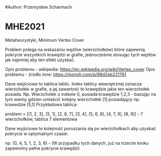 #Author: Przemysław Scharmach

# MHE2021
Metaheurystyki, Minimum Vertex Cover

Problem polega na wskazaniu węzłów (wierzchołków) które zapewnią pokrycie wszystkich krawędzi w grafie, jednocześnie stosując tych węzłów jak najmniej aby ten efekt uzyskać.

Opis problemu - wikipedia: https://en.wikipedia.org/wiki/Vertex_cover
Opis problemu - źródło inne: https://morioh.com/p/98d2eb221761

Dane wejściowe to tablica tablic. Index tablicy wewnętrznej oznacza wierzchołek w grafie, a jej zawartość to krawędzie jakie ten wierzchołek posiada. 
Np. Wierzchołek o indexie 0, posiada krawędzie 1,2,3 - bazując na tym wiemy gdzien umieścić kolejny wierzchołek [1] posiadający np. krawedzie [5,1]
Przykładowa tablica:

problem = [[1, 2, 3], [5, 1], [2, 6, 7], [3, 4], [5, 6, 8], [4, 7, 9], [8, 9]]  - 7 wierzchołków, tablica 7 elementowa


Dane wyjściowe to kolejność poruszania się po wierzchołkach aby uzyskać pokrycie w optymalnym czasie:

np. (0, 4, 5, 1, 2, 3, 6) - 
(W przypadku tych danych, już na trzecim kroku zapewnimy pełne pokrycie krawędzi)